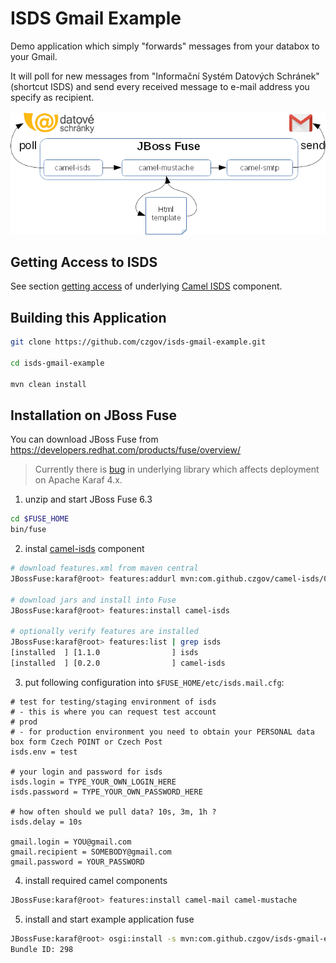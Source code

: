 # ISDS Gmail Example
Demo application which simply "forwards" messages from your databox to your Gmail.

It will poll for new messages from "Informační Systém Datových Schránek" (shortcut ISDS)
and send every received message to e-mail address you specify as recipient.

![Demo Application overview](isds-gmail-example-graf.png)

## Getting Access to ISDS
See section [getting access](https://github.com/czgov/camel-isds#getting-access-to-isds)
of underlying [Camel ISDS](https://github.com/czgov/camel-isds) component.

## Building this Application
```bash
git clone https://github.com/czgov/isds-gmail-example.git

cd isds-gmail-example

mvn clean install
```

## Installation on JBoss Fuse
You can download JBoss Fuse from https://developers.redhat.com/products/fuse/overview/

> Currently there is [bug](https://github.com/czgov/java-isds/issues/16)
in underlying library which affects deployment on Apache Karaf 4.x.

1. unzip and start JBoss Fuse 6.3
```bash
cd $FUSE_HOME
bin/fuse
```
2. instal [camel-isds](https://github.com/czgov/camel-isds) component 
```bash
# download features.xml from maven central
JBossFuse:karaf@root> features:addurl mvn:com.github.czgov/camel-isds/0.2.0/xml/features

# download jars and install into Fuse
JBossFuse:karaf@root> features:install camel-isds

# optionally verify features are installed
JBossFuse:karaf@root> features:list | grep isds
[installed  ] [1.1.0                ] isds                                          javaisds-1.1.0                         
[installed  ] [0.2.0                ] camel-isds                                    camel-isds-0.2.0   
```

3. put following configuration into `$FUSE_HOME/etc/isds.mail.cfg`:
```properties
# test for testing/staging environment of isds 
# - this is where you can request test account
# prod 
# - for production environment you need to obtain your PERSONAL data box form Czech POINT or Czech Post
isds.env = test

# your login and password for isds
isds.login = TYPE_YOUR_OWN_LOGIN_HERE
isds.password = TYPE_YOUR_OWN_PASSWORD_HERE

# how often should we pull data? 10s, 3m, 1h ?
isds.delay = 10s

gmail.login = YOU@gmail.com
gmail.recipient = SOMEBODY@gmail.com
gmail.password = YOUR_PASSWORD
```

4. install required camel components
```bash
JBossFuse:karaf@root> features:install camel-mail camel-mustache
```

5. install and start example application fuse
```bash
JBossFuse:karaf@root> osgi:install -s mvn:com.github.czgov/isds-gmail-example/1.0.0-SNAPSHOT
Bundle ID: 298
```



